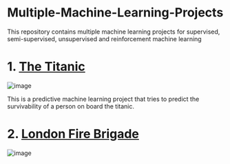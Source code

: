 # Multiple-Machine-Learning-Projects
This repository contains multiple machine learning projects for supervised, semi-supervised, unsupervised and reinforcement machine learning 


# 1. <a href="https://github.com/Ndaruga/Multiple-Machine-Learning-Projects/tree/main/Titanic%20project">The Titanic</a>

![image](https://user-images.githubusercontent.com/68260816/192472368-f86f6624-c721-4fe5-a11c-a1fc1a3c080a.png)

This is a predictive machine learning project that tries to predict the survivability of a person on board the titanic.


# 2. <a href="https://github.com/Ndaruga/Multiple-Machine-Learning-Projects/tree/main/London-Fire-Brigade">London Fire Brigade</a>
![image](https://user-images.githubusercontent.com/68260816/193344596-2d7c3dd3-532a-434a-82dd-3b9bf38b8e64.png)
